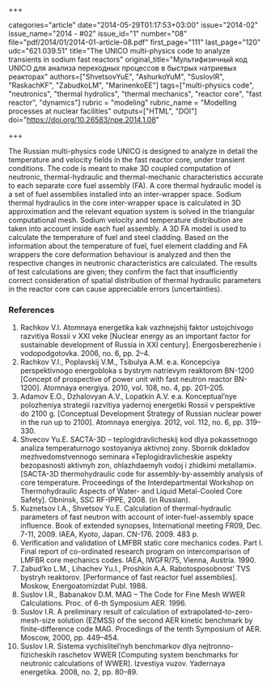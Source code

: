 +++

categories="article"
date="2014-05-29T01:17:53+03:00"
issue="2014-02"
issue_name="2014 - #02"
issue_id="1"
number="08"
file="pdf/2014/01/2014-01-article-08.pdf"
first_page="111"
last_page="120"
udc="621.039.51"
title="The UNICO multi-physics code to analyze transients in sodium fast reactors"
original_title="Мультифизичный код UNICO для анализа переходных процессов в быстрых натриевых реакторах"
authors=["ShvetsovYuE", "AshurkoYuM", "SuslovIR", "RaskachKF", "ZabudkoLM", "MarinenkoEE"]
tags=["multi-physics code", "neutronics", "thermal hydrolics", "thermal mechanics", "reactor core", "fast reactor", "dynamics"]
rubric = "modeling"
rubric_name = "Modelling processes at nuclear facilities"
outputs=["HTML", "DOI"]
doi="https://doi.org/10.26583/npe.2014.1.08"

+++

The Russian multi-physics code UNICO is designed to analyze in detail the temperature and velocity fields in the fast reactor core, under transient conditions. The code is meant to make 3D coupled computation of neutronic, thermal-hydraulic and thermal-mechanic characteristics accurate to each separate core fuel assembly (FA). A core thermal hydraulic model is a set of fuel assemblies installed into an inter-wrapper space. Sodium thermal hydraulics in the core inter-wrapper space is calculated in 3D approximation and the relevant equation system is solved in the triangular computational mesh. Sodium velocity and temperature distribution are taken into account inside each fuel assembly. A 3D FA model is used to calculate the temperature of fuel and steel cladding. Based on the information about the temperature of fuel, fuel element cladding and FA wrappers the core deformation behaviour is analyzed and then the respective changes in neutronic characteristics are calculated. The results of test calculations are given; they confirm the fact that insufficiently correct consideration of spatial distribution of thermal hydraulic parameters in the reactor core can cause appreciable errors (uncertainties).

### References

1. Rachkov V.I. Atomnaya energetika kak vazhnejshij faktor ustojchivogo razvitiya Rossii v XXI veke [Nuclear energy as an important factor for sustainable development of Russia in XXI century]. Energosberezhenie i vodopodgotovka. 2006, no. 6, pp. 2–4.
2. Rachkov V.I., Poplavskij V.M., Tsibulya A.M. e.a. Koncepciya perspektivnogo energobloka s bystrym natrievym reaktorom BN-1200 [Concept of prospective of power unit with fast neutron reactor BN-1200]. Atomnaya energiya. 2010, vol. 108, no. 4, pp. 201–205.
3. Adamov E.O., Dzhalovyan A.V., Lopatkin A.V. e.a. Konceptual’nye polozheniya strategii razvitiya yadernoj energetiki Rossii v perspektive do 2100 g. [Conceptual Development Strategy of Russian nuclear power in the run up to 2100]. Atomnaya energiya. 2012, vol. 112, no. 6, pp. 319–330.
4. Shvecov Yu.E. SACTA-3D – teplogidravlicheskij kod dlya pokassetnogo analiza temperaturnogo sostoyaniya aktivnoj zony. Sbornik dokladov mezhvedomstvennogo seminara «Teplogidravlicheskie aspekty bezopasnosti aktivnyh zon, ohlazhdaemyh vodoj i zhidkimi metallami». [SACTA-3D thermohydraulic code for assembly-by-assembly analysis of core temperature. Proceedings of the Interdepartmental Workshop on Thermohydraulic Aspects of Water- and Liquid Metal-Cooled Core Safety]. Obninsk, SSC RF-IPPE, 2008. (in Russian).
5. Kuznetsov I.A., Shvetsov Yu.E. Calculation of thermal-hydraulic parameters of fast neutron with account of inter-fuel-assembly space influence. Book of extended synopses, International meeting FR09, Dec. 7-11, 2009. IAEA, Kyoto, Japan. CN-176. 2009. 483 p.
6. Verification and validation of LMFBR static core mechanics codes. Part I. Final report of co-ordinated research program on intercomparison of LMFBR core mechanics codes. IAEA, IWGFR/75, Vienna, Austria. 1990.
7. Zabud’ko L.M., Lihachev Yu.I., Proshkin A.A. Rabotosposobnost’ TVS bystryh reaktorov. [Performance of fast reactor fuel assemblies]. Moskow, Energoatomizdat Publ. 1988.
8. Suslov I.R., Babanakov D.M. MAG – The Code for Fine Mesh WWER Calculations. Proc. of 6-th Symposium AER. 1996.
9. Suslov I.R. A preliminary result of calculation of extrapolated-to-zero-mesh-size solution (EZMSS) of the second AER kinetic benchmark by finite-difference code MAG. Procedings of the tenth Symposium of AER. Moscow, 2000, pp. 449–454.
10. Suslov I.R. Sistema vychislitel’nyh benchmarkov dlya nejtronno-fizicheskih raschetov WWER [Computing system benchmarks for neutronic calculations of WWER]. Izvestiya vuzov. Yadernaya energetika. 2008, no. 2, pp. 80–89.